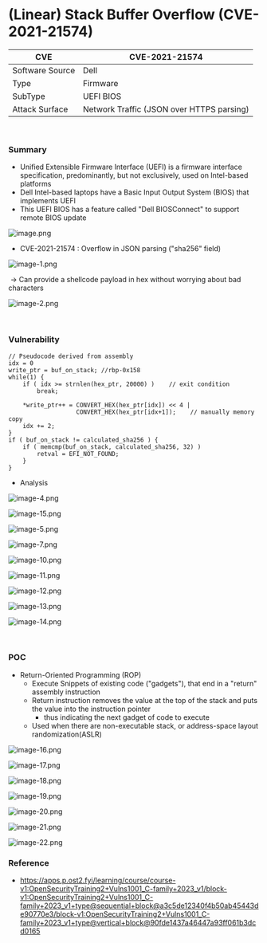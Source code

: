 # (Linear) Stack Buffer Overflow (CVE-2021-21574)

|CVE            |CVE-2021-21574                           |
|---------------|-----------------------------------------|
|Software Source|Dell                                     |
|Type           |Firmware                                 |
|SubType        |UEFI BIOS                                |
|Attack Surface |Network Traffic (JSON over HTTPS parsing)|

<br>

### Summary

- Unified Extensible Firmware Interface (UEFI) is a firmware interface specification, predominantly, but not exclusively, used on Intel-based platforms
- Dell Intel-based laptops have a Basic Input Output System (BIOS) that implements UEFI
- This UEFI BIOS has a feature called "Dell BIOSConnect" to support remote BIOS update

![image.png](../image/image.png)



- CVE-2021-21574 : Overflow in JSON parsing ("sha256" field)

![image-1.png](../image/image-1.png)

​	→ Can provide a shellcode payload in hex without worrying about bad characters



![image-2.png](../image/image-2.png)


<br>

### Vulnerability

```
// Pseudocode derived from assembly
idx = 0
write_ptr = buf_on_stack; //rbp-0x158
while(1) {
    if ( idx >= strnlen(hex_ptr, 20000) )    // exit condition
        break;

    *write_ptr++ = CONVERT_HEX(hex_ptr[idx]) << 4 | 
                   CONVERT_HEX(hex_ptr[idx+1]);    // manually memory copy
    idx += 2;
}
if ( buf_on_stack != calculated_sha256 ) {
	if ( memcmp(buf_on_stack, calculated_sha256, 32) )
		retval = EFI_NOT_FOUND;
	}
}
```



- Analysis

![image-4.png](../image/image-4.png)

![image-15.png](../image/image-15.png)

![image-5.png](../image/image-5.png)

![image-7.png](../image/image-7.png)

![image-10.png](../image/image-10.png)

![image-11.png](../image/image-11.png)

![image-12.png](../image/image-12.png)

![image-13.png](../image/image-13.png)

![image-14.png](../image/image-14.png)


<br>

### POC

- Return-Oriented Programming (ROP)
    - Execute Snippets of existing code ("gadgets"), that end in a "return" assembly instruction
    - Return instruction removes the value at the top of the stack and puts the value into the instruction pointer
        - thus indicating the next gadget of code to execute
    - Used when there are non-executable stack, or address-space layout randomization(ASLR)

![image-16.png](../image/image-16.png)

![image-17.png](../image/image-17.png)

![image-18.png](../image/image-18.png)

![image-19.png](../image/image-19.png)

![image-20.png](../image/image-20.png)

![image-21.png](../image/image-21.png)

![image-22.png](../image/image-22.png)



### Reference

- https://apps.p.ost2.fyi/learning/course/course-v1:OpenSecurityTraining2+Vulns1001_C-family+2023_v1/block-v1:OpenSecurityTraining2+Vulns1001_C-family+2023_v1+type@sequential+block@a3c5de12340f4b50ab45443de90770e3/block-v1:OpenSecurityTraining2+Vulns1001_C-family+2023_v1+type@vertical+block@90fde1437a46447a93ff061b3dcd0165
